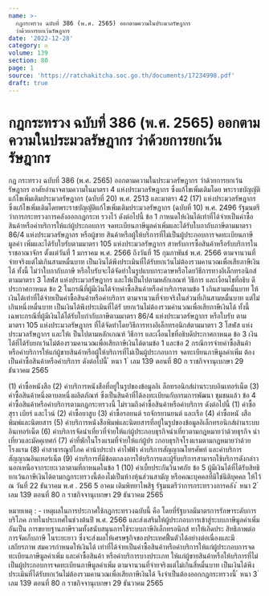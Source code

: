 ```yaml
---
name: >-
  กฎกระทรวง ฉบับที่ 386 (พ.ศ. 2565) ออกตามความในประมวลรัษฎากร
  ว่าด้วยการยกเว้นรัษฎากร
date: '2022-12-28'
category: ก
volume: 139
section: 80
page: 1
source: 'https://ratchakitcha.soc.go.th/documents/17234998.pdf'
draft: true
---
```


# กฎกระทรวง ฉบับที่ 386 (พ.ศ. 2565) ออกตามความในประมวลรัษฎากร ว่าด้วยการยกเว้นรัษฎากร

กฎ กระทรวง ฉบับที่ 386 (พ.ศ. 2565) ออกตามความในประมวลรัษฎากร ว่าด้วยการยกเว้นรัษฎากร อาศัยอำนาจตามความในมาตรา 4 แห่งประมวลรัษฎากร ซึ่งแก้ไขเพิ่มเติมโดย พระราชบัญญัติแก้ไขเพิ่มเติมประมวลรัษฎากร (ฉบับที่ 20) พ.ศ. 2513 และมาตรา 42 (17) แห่งประมวลรัษฎากร ซึ่งแก้ไขเพิ่มเติมโดยพระราชบัญญัติแก้ไขเพิ่มเติมประมวลรัษฎากร (ฉบับที่ 10) พ.ศ. 2496 รัฐมนตรีว่าการกระทรวงการคลังออกกฎกระท รวงไว้ ดังต่อไปนี้ ข้อ 1 กาหนดให้เงินได้เท่าที่ได้จ่ายเป็นค่าซื้อสินค้าหรือค่าบริการให้แก่ผู้ประกอบการ จดทะเบียนภาษีมูลค่าเพิ่มและได้รับใบกากับภาษีตามมาตรา 86/4 แห่งประมวลรัษฎากร หรือผู้ขาย สินค้าหรือผู้ให้บริการที่ไม่เป็นผู้ประกอบการจดทะเบียนภาษีมูลค่า เพิ่มและได้รับใบรับตามมาตรา 105 แห่งประมวลรัษฎากร สาหรับการซื้อสินค้าหรือรับบริการในราชอาณาจักร ตั้งแต่วันที่ 1 มกราคม พ.ศ. 2566 ถึงวันที่ 15 กุมภาพันธ์ พ.ศ. 2566 ตามจานวนที่จ่ายจริงแต่ไม่เกินสามหมื่นบาท เป็นเงินได้พึงประเมินที่ได้รับยกเว้นไม่ต้องรวมคานวณเพื่อเสียภาษีเงินได้ ทั้งนี้ ไม่ว่าใบกากับภาษี หรือใบรับจะได้จัดทำในรูปแบบกระดาษหรือโดยวิธีการทางอิเล็กทรอนิกส์ตามมาตรา 3 โสฬส แห่งประมวลรัษฎากร และให้เป็นไปตามหลักเกณฑ์ วิธีการ และเงื่อนไขที่อธิบ ดีประกาศกาหนด ข้อ 2 ในกรณีที่ผู้มีเงินได้จ่ายค่าซื้อสินค้าหรือค่าบริการตามข้อ 1 เกินสามหมื่นบาท ให้เงินได้เท่าที่ได้จ่ายเป็นค่าซื้อสินค้าหรือค่าบริการ ตามจานวนที่จ่ายจริงในส่วนที่เกินสามหมื่นบาท แต่ไม่เกินหนึ่งหมื่นบาท เป็นเงินได้พึงประเมินที่ได้รั บยกเว้นไม่ต้องรวมคำนวณเพื่อเสียภาษีเงินได้ ทั้งนี้ เฉพาะกรณีที่ผู้มีเงินได้ได้รับใบกำกับภาษีตามมาตรา 86/4 แห่งประมวลรัษฎากร หรือใบรับ ตามมาตรา 105 แห่งประมวลรัษฎากร ที่ได้จัดทำโดยวิธีการทางอิเล็กทรอนิกส์ตามมาตรา 3 โสฬส แห่งประมวลรัษฎากร และให้เ ป็นไปตามหลักเกณฑ์ วิธีการ และเงื่อนไขที่อธิบดีประกาศกาหนด ข้อ 3 เงินได้ที่ได้รับยกเว้นไม่ต้องรวมคานวณเพื่อเสียภาษีเงินได้ตามข้อ 1 และข้อ 2 กรณีการจ่ายค่าซื้อสินค้าหรือค่าบริการให้แก่ผู้ขายสินค้าหรือผู้ให้บริการที่ไม่เป็นผู้ประกอบการ จดทะเบียนภาษีมูลค่าเพิ่ม ต้องเป็นค่าซื้อสินค้าหรือค่าบริการ ดังต่อไปนี้ ้ หนา 1 ่ เลม 139 ตอนที่ 80 ก ราชกิจจานุเบกษา 29 ธันวาคม 2565

(1) ค่าซื้อหนังสือ (2) ค่าบริการหนังสือที่อยู่ในรูปของข้อมูลอิเ ล็กทรอนิกส์ผ่านระบบอินเทอร์เน็ต (3) ค่าซื้อสินค้าหนึ่งตาบลหนึ่งผลิตภัณฑ์ ซึ่งเป็นสินค้าที่ได้ลงทะเบียนกับกรมการพัฒนา ชุมชนแล้ว ข้อ 4 ค่าซื้อสินค้าหรือค่าบริการตามกฎกระทรวงนี้ ไม่รวมถึงค่าซื้อสินค้าหรือค่าบริการ ดังต่อไปนี้ (1) ค่าซื้อสุรา เบียร์ และไวน์ (2) ค่าซื้อยาสูบ (3) ค่าซื้อรถยนต์ รถจักรยานยนต์ และเรือ (4) ค่าซื้อหนั งสือพิมพ์และนิตยสาร (5) ค่าบริการหนังสือพิมพ์และนิตยสารที่อยู่ในรูปของข้อมูลอิเล็กทรอนิกส์ผ่านระบบอินเทอร์เน็ต (6) ค่าบริการจัดนำเที่ยวที่จ่ายให้แก่ผู้ประกอบธุรกิจนำเที่ยวตามกฎหมายว่าด้วยธุรกิจ นำเที่ยวและมัคคุเทศก์ (7) ค่าที่พักในโรงแรมที่จ่ายให้แก่ผู้ปร ะกอบธุรกิจโรงแรมตามกฎหมายว่าด้วยโรงแรม (8) ค่าสาธารณูปโภค ค่าน้าประปา ค่าไฟฟ้า ค่าบริการสัญญาณโทรศัพท์ และค่าบริการ สัญญาณอินเทอร์เน็ต (9) ค่าบริการที่มีข้อตกลงการให้บริการและผู้รับบริการสามารถใช้บริการดังกล่าว นอกเหนือจากระยะเวลาตามที่กาหนดในข้อ 1 (10) ค่าเบี้ยประกันวินาศภัย ข้อ 5 ผู้มีเงินได้ที่ได้รับสิทธิยกเว้นภาษีเงินได้ตามกฎกระทรวงนี้ต้องไม่เป็นห้างหุ้นส่วนสามัญ หรือคณะบุคคลที่มิใช่นิติบุคคล ให้ไว้ ณ วันที่ 22 ธันวาคม พ.ศ . 256 5 อาคม เติมพิทยาไพสิฐ รัฐมนตรีว่าการกระทรวงการคลัง ้ หนา 2 ่ เลม 139 ตอนที่ 80 ก ราชกิจจานุเบกษา 29 ธันวาคม 2565

หมายเหตุ : - เหตุผลในการประกาศใช้กฎกระทรวงฉบับนี้ คือ โดยที่รัฐบาลมีมาตรการรักษาระดับการบริโภค ภายในประเทศในช่วงต้นปี พ.ศ. 2566 และส่งเสริมให้ผู้ประกอบการเข้าสู่ระบบภาษีมูลค่าเพิ่ม อันเป็น การขยายฐานภาษีรวมทั้งสนับสนุนการใช้ระบบภาษีอิเล็กทรอนิกส์ ทาให้เกิดประ สิทธิภาพต่อการจัดเก็บภาษี ในระยะยาว ซึ่งจะส่งผลให้เศรษฐกิจของประเทศฟื้นตัวได้อย่างต่อเนื่องและมีเสถียรภาพ สมควรกำหนดให้เงินได้ เท่าที่ได้จ่ายเป็นค่าซื้อสินค้าหรือค่าบริการให้แก่ผู้ประกอบการจดทะเบียนภาษีมูลค่าเพิ่ม และค่าซื้อสินค้า หรือค่าบริการบางประเภท ให้แก่ผู้ขายสินค้าหรือให้บริการที่ไม่เป็นผู้ประกอบการจดทะเบียนภาษีมูลค่าเพิ่ม ตามจานวนที่จ่ายจริงแต่ไม่เกินสี่หมื่นบาท เป็นเงินได้พึงประเมินที่ได้รับยกเว้นไม่ต้องรวมคานวณเพื่อเสียภาษีเงินได้ จึงจำเป็นต้องออกกฎกระทรวงนี้ ้ หนา 3 ่ เลม 139 ตอนที่ 80 ก ราชกิจจานุเบกษา 29 ธันวาคม 2565
